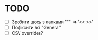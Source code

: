 # TODO

- [ ] Зробити шось з лапками '""' => '<< >>'
- [ ] Пофіксити всі "General"
- [ ] CSV overrides?
